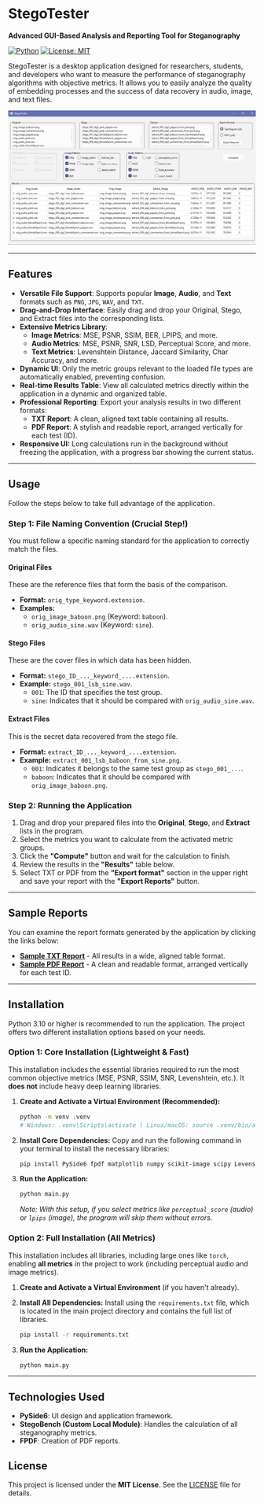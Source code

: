 # StegoTester

**Advanced GUI-Based Analysis and Reporting Tool for Steganography**

[![Python](https://img.shields.io/badge/Python-3.10+-blue.svg)](https://www.python.org/downloads/)
[![License: MIT](https://img.shields.io/badge/License-MIT-yellow.svg)](https://opensource.org/licenses/MIT)

StegoTester is a desktop application designed for researchers, students, and developers who want to measure the performance of steganography algorithms with objective metrics. It allows you to easily analyze the quality of embedding processes and the success of data recovery in audio, image, and text files.

![StegoTester Main Application Screen](assets/main_app.png)

---

## Features

- **Versatile File Support**: Supports popular **Image**, **Audio**, and **Text** formats such as `PNG`, `JPG`, `WAV`, and `TXT`.
- **Drag-and-Drop Interface**: Easily drag and drop your Original, Stego, and Extract files into the corresponding lists.
- **Extensive Metrics Library**:
  - **Image Metrics**: MSE, PSNR, SSIM, BER, LPIPS, and more.
  - **Audio Metrics**: MSE, PSNR, SNR, LSD, Perceptual Score, and more.
  - **Text Metrics**: Levenshtein Distance, Jaccard Similarity, Char Accuracy, and more.
- **Dynamic UI**: Only the metric groups relevant to the loaded file types are automatically enabled, preventing confusion.
- **Real-time Results Table**: View all calculated metrics directly within the application in a dynamic and organized table.
- **Professional Reporting**: Export your analysis results in two different formats:
  - **TXT Report**: A clean, aligned text table containing all results.
  - **PDF Report**: A stylish and readable report, arranged vertically for each test (ID).
- **Responsive UI:** Long calculations run in the background without freezing the application, with a progress bar showing the current status.
---

## Usage

Follow the steps below to take full advantage of the application.

### Step 1: File Naming Convention (Crucial Step!)

You must follow a specific naming standard for the application to correctly match the files.

#### **Original Files**
These are the reference files that form the basis of the comparison.
- **Format:** `orig_type_keyword.extension`.
- **Examples:**
  - `orig_image_baboon.png` (Keyword: `baboon`).
  - `orig_audio_sine.wav` (Keyword: `sine`).

#### **Stego Files**
These are the cover files in which data has been hidden.
- **Format:** `stego_ID_..._keyword_....extension`.
- **Example:** `stego_001_lsb_sine.wav`.
  - `001`: The ID that specifies the test group.
  - `sine`: Indicates that it should be compared with `orig_audio_sine.wav`.

#### **Extract Files**
This is the secret data recovered from the stego file.
- **Format:** `extract_ID_..._keyword_....extension`.
- **Example:** `extract_001_lsb_baboon_from_sine.png`.
  - `001`: Indicates it belongs to the same test group as `stego_001_...`.
  - `baboon`: Indicates that it should be compared with `orig_image_baboon.png`.

### Step 2: Running the Application

1.  Drag and drop your prepared files into the **Original**, **Stego**, and **Extract** lists in the program.
2.  Select the metrics you want to calculate from the activated metric groups.
3.  Click the **"Compute"** button and wait for the calculation to finish.
4.  Review the results in the **"Results"** table below.
5.  Select TXT or PDF from the **"Export format"** section in the upper right and save your report with the **"Export Reports"** button.

---

## Sample Reports

You can examine the report formats generated by the application by clicking the links below:

- **[Sample TXT Report](assets/metrics_20250824_161602.txt)** - All results in a wide, aligned table format.
- **[Sample PDF Report](assets/metrics_20250824_162034.pdf)** - A clean and readable format, arranged vertically for each test ID.

---

## Installation

Python 3.10 or higher is recommended to run the application. The project offers two different installation options based on your needs.

### Option 1: Core Installation (Lightweight & Fast)

This installation includes the essential libraries required to run the most common objective metrics (MSE, PSNR, SSIM, SNR, Levenshtein, etc.). It **does not** include heavy deep learning libraries.

1.  **Create and Activate a Virtual Environment (Recommended):**
    ```bash
    python -m venv .venv
    # Windows: .venv\Scripts\activate | Linux/macOS: source .venv/bin/activate
    ```

2.  **Install Core Dependencies:**
    Copy and run the following command in your terminal to install the necessary libraries:
    ```bash
    pip install PySide6 fpdf matplotlib numpy scikit-image scipy Levenshtein RapidFuzz
    ```

3.  **Run the Application:**
    ```bash
    python main.py
    ```
    *Note: With this setup, if you select metrics like `perceptual_score` (audio) or `lpips` (image), the program will skip them without errors.*


### Option 2: Full Installation (All Metrics)

This installation includes all libraries, including large ones like `torch`, enabling **all metrics** in the project to work (including perceptual audio and image metrics).

1.  **Create and Activate a Virtual Environment** (if you haven't already).

2.  **Install All Dependencies:**
    Install using the `requirements.txt` file, which is located in the main project directory and contains the full list of libraries.
    ```bash
    pip install -r requirements.txt
    ```

3.  **Run the Application:**
    ```bash
    python main.py
    ```

---

## Technologies Used

- **PySide6**: UI design and application framework.
- **StegoBench (Custom Local Module)**: Handles the calculation of all steganography metrics.
- **FPDF**: Creation of PDF reports.

## License

This project is licensed under the **MIT License**. See the [LICENSE](LICENSE) file for details.